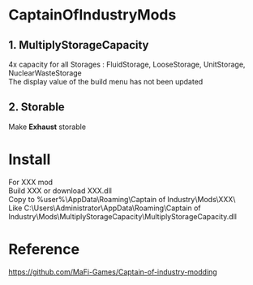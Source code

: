 # CaptainOfIndustryMods
 
## 1. MultiplyStorageCapacity
4x capacity for all Storages : FluidStorage, LooseStorage, UnitStorage, NuclearWasteStorage  
The display value of the build menu has not been updated
## 2. Storable
Make **Exhaust** storable

# Install
For XXX mod  
Build XXX or download XXX.dll  
Copy to %user%\AppData\Roaming\Captain of Industry\Mods\XXX\  
Like C:\Users\Administrator\AppData\Roaming\Captain of Industry\Mods\MultiplyStorageCapacity\MultiplyStorageCapacity.dll

# Reference
https://github.com/MaFi-Games/Captain-of-industry-modding
